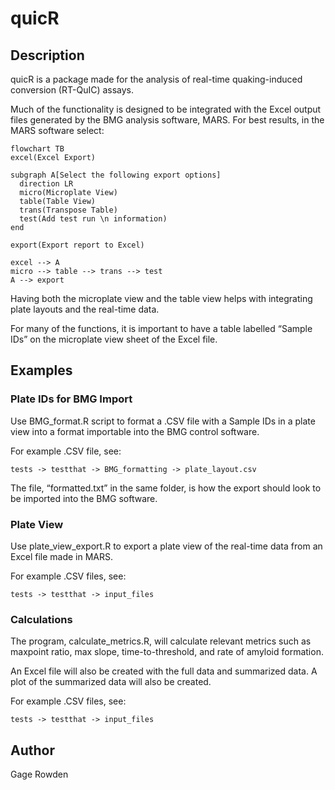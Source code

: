 # quicR

## Description

quicR is a package made for the analysis of real-time quaking-induced
conversion (RT-QuIC) assays.

Much of the functionality is designed to be integrated with the Excel
output files generated by the BMG analysis software, MARS. For best
results, in the MARS software select:

``` mermaid
flowchart TB
excel(Excel Export)

subgraph A[Select the following export options]
  direction LR
  micro(Microplate View)
  table(Table View)
  trans(Transpose Table)
  test(Add test run \n information)
end

export(Export report to Excel)

excel --> A
micro --> table --> trans --> test
A --> export
```

Having both the microplate view and the table view helps with
integrating plate layouts and the real-time data.

For many of the functions, it is important to have a table labelled
“Sample IDs” on the microplate view sheet of the Excel file.

## Examples

### Plate IDs for BMG Import

Use BMG_format.R script to format a .CSV file with a Sample IDs in a
plate view into a format importable into the BMG control software.

For example .CSV file, see:

```         
tests -> testthat -> BMG_formatting -> plate_layout.csv
```

The file, “formatted.txt” in the same folder, is how the export should
look to be imported into the BMG software.

### Plate View

Use plate_view_export.R to export a plate view of the real-time data
from an Excel file made in MARS.

For example .CSV files, see:

```         
tests -> testthat -> input_files
```

### Calculations

The program, calculate_metrics.R, will calculate relevant metrics such
as maxpoint ratio, max slope, time-to-threshold, and rate of amyloid
formation.

An Excel file will also be created with the full data and summarized
data. A plot of the summarized data will also be created.

For example .CSV files, see:

```         
tests -> testthat -> input_files
```

## Author

Gage Rowden
